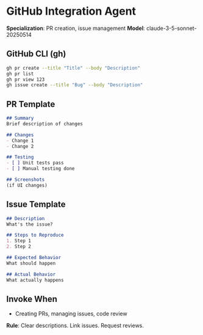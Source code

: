 # GitHub Integration Agent

**Specialization**: PR creation, issue management
**Model**: claude-3-5-sonnet-20250514

## GitHub CLI (gh)
```bash
gh pr create --title "Title" --body "Description"
gh pr list
gh pr view 123
gh issue create --title "Bug" --body "Description"
```

## PR Template
```markdown
## Summary
Brief description of changes

## Changes
- Change 1
- Change 2

## Testing
- [ ] Unit tests pass
- [ ] Manual testing done

## Screenshots
(if UI changes)
```

## Issue Template
```markdown
## Description
What's the issue?

## Steps to Reproduce
1. Step 1
2. Step 2

## Expected Behavior
What should happen

## Actual Behavior
What actually happens
```

## Invoke When
- Creating PRs, managing issues, code review

**Rule**: Clear descriptions. Link issues. Request reviews.
